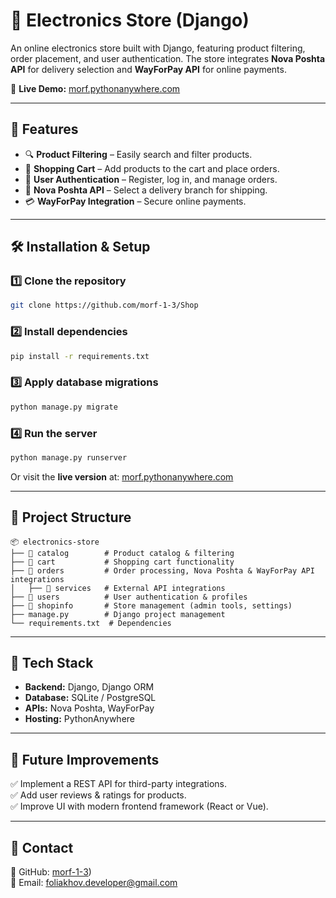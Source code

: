 # 🛒 Electronics Store (Django)

An online electronics store built with Django, featuring product filtering, order placement, and user authentication. The store integrates **Nova Poshta API** for delivery selection and **WayForPay API** for online payments.

🔗 **Live Demo:** [morf.pythonanywhere.com](https://morf.pythonanywhere.com/)

---

## 🚀 Features
- 🔍 **Product Filtering** – Easily search and filter products.
- 🛒 **Shopping Cart** – Add products to the cart and place orders.
- 🔑 **User Authentication** – Register, log in, and manage orders.
- 🚚 **Nova Poshta API** – Select a delivery branch for shipping.
- 💳 **WayForPay Integration** – Secure online payments.

---

## 🛠 Installation & Setup

### 1️⃣ Clone the repository
```sh
git clone https://github.com/morf-1-3/Shop

```

### 2️⃣ Install dependencies
```sh
pip install -r requirements.txt
```

### 3️⃣ Apply database migrations
```sh
python manage.py migrate
```

### 4️⃣ Run the server
```sh
python manage.py runserver
```

Or visit the **live version** at: [morf.pythonanywhere.com](https://morf.pythonanywhere.com/)

---

## 📂 Project Structure
```
📦 electronics-store
├── 📂 catalog        # Product catalog & filtering
├── 📂 cart           # Shopping cart functionality
├── 📂 orders         # Order processing, Nova Poshta & WayForPay API integrations
│   ├── 📂 services   # External API integrations
├── 📂 users          # User authentication & profiles
├── 📂 shopinfo       # Store management (admin tools, settings)
├── manage.py        # Django project management
└── requirements.txt  # Dependencies
```

---

## 📌 Tech Stack
- **Backend:** Django, Django ORM
- **Database:** SQLite / PostgreSQL
- **APIs:** Nova Poshta, WayForPay
- **Hosting:** PythonAnywhere

---

## 🎯 Future Improvements
✅ Implement a REST API for third-party integrations.  
✅ Add user reviews & ratings for products.  
✅ Improve UI with modern frontend framework (React or Vue).

---

## 📩 Contact
🔗 GitHub: [morf-1-3](https://github.com/morf-1-3))  
📧 Email: foliakhov.developer@gmail.com


